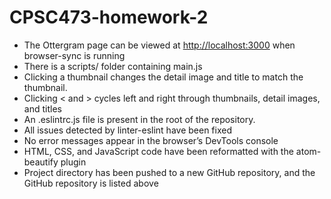 # CPSC473-homework-2

-   The Ottergram page can be viewed at <http://localhost:3000> when browser-sync is running
-   There is a scripts/ folder containing main.js
-   Clicking a thumbnail changes the detail image and title to match the thumbnail.
-   Clicking < and > cycles left and right through thumbnails, detail images, and titles
-   An .eslintrc.js file is present in the root of the repository.
-   All issues detected by linter-eslint have been fixed
-   No error messages appear in the browser’s DevTools console
-   HTML, CSS, and JavaScript code have been reformatted with the atom-beautify plugin
-   Project directory has been pushed to a new GitHub repository, and the GitHub repository is listed above
